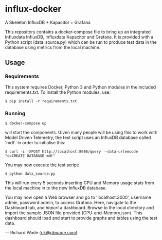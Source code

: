 # influx-docker
A Skeleton InfluxDB + Kapacitor + Grafana

This repository contains a docker-compose file to bring up an integrated
Influxdata InfluxDB, Influxdata Kapacitor and Grafana. It is provided with a
Python script (data_source.py) which can be run to produce test data in the
database using metrics from the local machine.

## Usage

### Requirements
This system requires Docker, Python 3 and Python modules in the included
requirements.txt. To install the Python modules, use:
```
$ pip install -r requirements.txt
```

### Running
```
$ docker-compose up
```

will start the components. Given many people will be using this to work with
Model Driven Telemetry, the test script uses an InfluxDB database called 'mdt'.
In order to initialise this:

```
$ curl -i -XPOST http://localhost:8086/query --data-urlencode "q=CREATE DATABASE mdt"
```

You may now execute the test script:
```
$ python data_source.py
```

This will run every 5 seconds inserting CPU and Memory usage stats from the
local machine in to the new InfluxDB database.

You may now open a Web browser and go to 'localhost:3000', username admin,
password admin, to access Grafana. Here, navigate to the Dashboard tab, and
_import_ a dashboard. Browse to the local directory and import the sample JSON
file provided (CPU-and-Memory.json). This dashboard should load and start to
provide graphs and tables using the test data.

--
Richard Wade (rik@rikwade.com)
